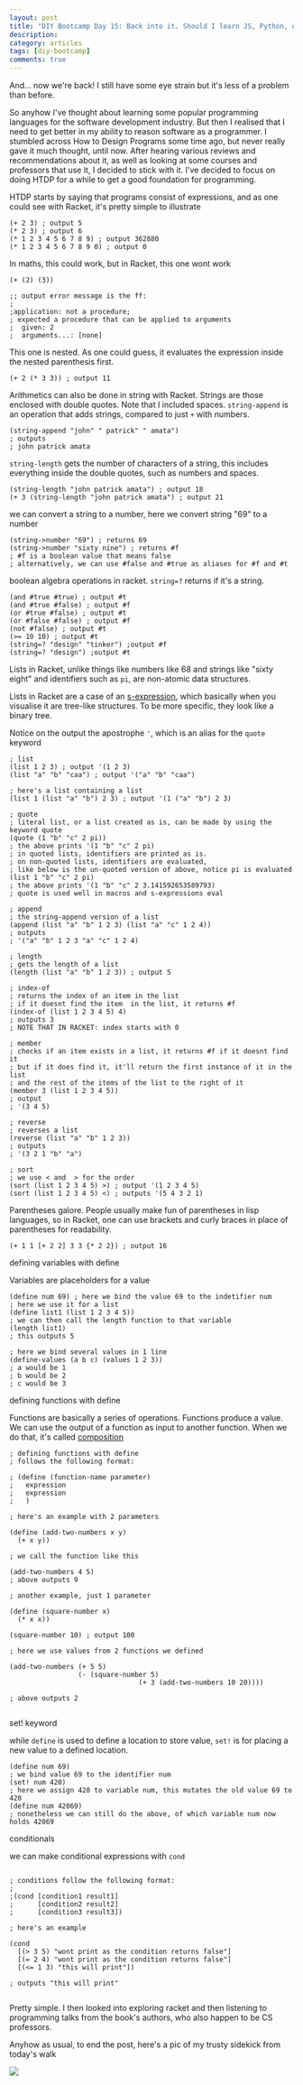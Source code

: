 ```yaml
---
layout: post
title: "DIY Bootcamp Day 15: Back into it. Should I learn JS, Python, or Java? Nah, let's go with Racket"
description: 
category: articles
tags: [diy-bootcamp]
comments: true
---
```


And... now we're back! I still have some eye strain but it's less of a problem than before. 

So anyhow I've thought about learning some popular programming languages for the software development industry. But then I realised that I need to get better in my ability to reason software as a programmer. I stumbled across How to Design Programs some time ago, but never really gave it much thought, until now. After hearing various reviews and recommendations about it, as well as looking at some courses and professors that use it, I decided to stick with it. I've decided to focus on doing HTDP for a while to get a good foundation for programming.

<!-- more -->

HTDP starts by saying that programs consist of expressions, and as one could see with Racket, it's pretty simple to illustrate

```racket
(+ 2 3) ; output 5
(* 2 3) ; output 6
(* 1 2 3 4 5 6 7 8 9) ; output 362880
(* 1 2 3 4 5 6 7 8 9 0) ; output 0
```

In maths, this could work, but in Racket, this one wont work

```racket
(+ (2) (3))

;; output error message is the ff:
;
;application: not a procedure;
; expected a procedure that can be applied to arguments
;  given: 2
;  arguments...: [none]
```

This one is nested. As one could guess, it evaluates the expression inside the nested parenthesis first.

```racket
(+ 2 (* 3 3)) ; output 11
```

Arithmetics can also be done in string with Racket. Strings are those enclosed with double quotes. Note that I included spaces. <code>string-append</code> is an operation that adds strings, compared to just <code>+</code> with numbers.

```racket
(string-append "john" " patrick" " amata")
; outputs
; john patrick amata
```

<code>string-length</code> gets the number of characters of a string, this includes everything inside the double quotes, such as numbers and spaces.

```racket
(string-length "john patrick amata") ; output 18
(+ 3 (string-length "john patrick amata") ; output 21
```

we can convert a string to a number, here we convert  string "69" to a number

``` racket
(string->number "69") ; returns 69
(string->number "sixty nine") ; returns #f 
; #f is a boolean value that means false
; alternatively, we can use #false and #true as aliases for #f and #t
```

boolean algebra operations in racket. <code>string=?</code> returns if it's a string.

```racket
(and #true #true) ; output #t
(and #true #false) ; output #f
(or #true #false) ; output #t
(or #false #false) ; output #f
(not #false) ; output #t
(>= 10 10) ; output #t
(string=? "design" "tinker") ;output #f
(string=? "design") ;output #t
```

Lists in Racket, unlike things like numbers like 68 and strings like "sixty eight" and identifiers such as <code>pi</code>, are non-atomic data structures. 

Lists in Racket are a case of an <u>s-expression</u>, which basically when you visualise it are tree-like structures. To be more specific, they look like a binary tree.

Notice on the output the apostrophe <code>'</code>, which is an alias for the <code>quote</code> keyword


```racket
; list
(list 1 2 3) ; output '(1 2 3)
(list "a" "b" "caa") ; output '("a" "b" "caa")

; here's a list containing a list
(list 1 (list "a" "b") 2 3) ; output '(1 ("a" "b") 2 3)

; quote
; literal list, or a list created as is, can be made by using the keyword quote
(quote (1 "b" "c" 2 pi))
; the above prints '(1 "b" "c" 2 pi)
; in quoted lists, identifiers are printed as is.
; on non-quoted lists, identifiers are evaluated,
; like below is the un-quoted version of above, notice pi is evaluated
(list 1 "b" "c" 2 pi)
; the above prints '(1 "b" "c" 2 3.141592653589793)
; quote is used well in macros and s-expressions eval

; append
; the string-append version of a list
(append (list "a" "b" 1 2 3) (list "a" "c" 1 2 4))
; outputs
; '("a" "b" 1 2 3 "a" "c" 1 2 4)

; length
; gets the length of a list
(length (list "a" "b" 1 2 3)) ; output 5

; index-of
; returns the index of an item in the list
; if it doesnt find the item  in the list, it returns #f
(index-of (list 1 2 3 4 5) 4)
; outputs 3
; NOTE THAT IN RACKET: index starts with 0

; member
; checks if an item exists in a list, it returns #f if it doesnt find it
; but if it does find it, it'll return the first instance of it in the list 
; and the rest of the items of the list to the right of it
(member 3 (list 1 2 3 4 5))
; output
; '(3 4 5)

; reverse
; reverses a list
(reverse (list "a" "b" 1 2 3))
; outputs
; '(3 2 1 "b" "a")

; sort
; we use < and  > for the order
(sort (list 1 2 3 4 5) >) ; output '(1 2 3 4 5)
(sort (list 1 2 3 4 5) <) ; outputs '(5 4 3 2 1)
```

Parentheses galore. People usually make fun of parentheses in lisp languages, so in Racket, one can use brackets and curly braces in place of parentheses for readability.

```racket
(+ 1 1 [+ 2 2] 3 3 {* 2 2}) ; output 16
```

defining variables with define

Variables are placeholders for a value

```racket
(define num 69) ; here we bind the value 69 to the indetifier num
; here we use it for a list
(define list1 (list 1 2 3 4 5))
; we can then call the length function to that variable
(length list1)
; this outputs 5

; here we bind several values in 1 line
(define-values (a b c) (values 1 2 3))
; a would be 1
; b would be 2
; c would be 3
```

defining functions with define

Functions are basically a series of operations. Functions produce a value. We can use the output of a function as input to another function. When we do that, it's called <a href="https://en.wikipedia.org/wiki/Function_composition_(computer_science)">composition</a>

```racket
; defining functions with define
; follows the following format:

; (define (function-name parameter) 
;   expression 
;   expression
;	)

; here's an example with 2 parameters

(define (add-two-numbers x y)
  (+ x y))

; we call the function like this

(add-two-numbers 4 5) 
; above outputs 9

; another example, just 1 parameter

(define (square-number x)
  (* x x))

(square-number 10) ; output 100

; here we use values from 2 functions we defined

(add-two-numbers (+ 5 5)
                 (- (square-number 5)
                                (+ 3 (add-two-numbers 10 20))))

; above outputs 2


```

set! keyword

while <code>define</code> is used to define a location to store value, <code>set!</code> is for placing a new value to a defined location. 

```racket
(define num 69)
; we bind value 69 to the identifier num
(set! num 420)
; here we assign 420 to variable num, this mutates the old value 69 to 420
(define num 42069)
; nonetheless we can still do the above, of which variable num now holds 42069
```

conditionals

we can make conditional expressions with <code>cond</code>

```racket

; conditions follow the following format:
;
;(cond [condition1 result1]
;      [condition2 result2]
;      [condition3 result3])

; here's an example

(cond
  [(> 3 5) "wont print as the condition returns false"]
  [(= 2 4) "wont print as the condition returns false"]
  [(<= 1 3) "this will print"])
  
; outputs "this will print"


```

Pretty simple. I then looked into exploring racket and then listening to programming talks from the book's authors, who also happen to be CS professors.

Anyhow as usual, to end the post, here's a pic of my trusty sidekick from today's walk

<img src="https://lh3.googleusercontent.com/pw/ACtC-3cg3jUHB0dvQOXVIeP5O2CZPz_Wj0znyw3MpUOh6JA3G8wex4IAA_QdeMpJHCsa7NvSWplkAwefvHcCIC7oqNpOVXa6C5dtysHltCVknXirHWfv5XnZzw455VuAVjBN_arCsNtl29Qt5gk2hPe5ehbH=w1856-h1392-no?authuser=0">
